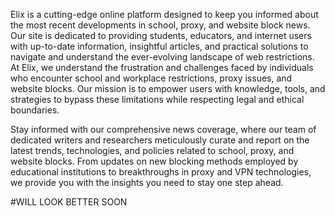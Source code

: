 Elix is a cutting-edge online platform designed to keep you informed about the most recent developments in school, proxy, and website block news. Our site is dedicated to providing students, educators, and internet users with up-to-date information, insightful articles, and practical solutions to navigate and understand the ever-evolving landscape of web restrictions.
At Elix, we understand the frustration and challenges faced by individuals who encounter school and workplace restrictions, proxy issues, and website blocks. Our mission is to empower users with knowledge, tools, and strategies to bypass these limitations while respecting legal and ethical boundaries.

Stay informed with our comprehensive news coverage, where our team of dedicated writers and researchers meticulously curate and report on the latest trends, technologies, and policies related to school, proxy, and website blocks. From updates on new blocking methods employed by educational institutions to breakthroughs in proxy and VPN technologies, we provide you with the insights you need to stay one step ahead.

#WILL LOOK BETTER SOON
